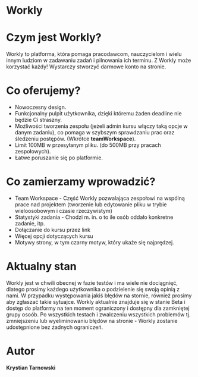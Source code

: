 # Workly


# Czym jest Workly?

Workly to platforma, która pomaga pracodawcom, nauczycielom i wielu innym ludziom w zadawaniu zadań i pilnowania ich terminu. Z Workly może korzystać każdy! Wystarczy stworzyć darmowe konto na stronie.

# Co oferujemy?

* Nowoczesny design. <br>
* Funkcjonalny pulpit użytkownika, dzięki któremu żaden deadline nie będzie Ci straszny. <br>
* Możliwości tworzenia zespołu (jeżeli admin kursu włączy taką opcje w danym zadaniu), co pomaga w szybszym sprawdzaniu prac oraz śledzeniu postępów. (Wkrótce **teamWorkspace**).<br>
* Limit 100MB w przesyłanym pliku. (do 500MB przy pracach zespołowych). <br>
* Łatwe poruszanie się po platformie. <br>

# Co zamierzamy wprowadzić? 

* Team Workspace - Część Workly pozwalająca zespołowi na wspólną prace nad projektem (tworzenie lub edytowanie pliku w trybie wieloosobowym i czasie rzeczywistym)
* Statystyki zadania - Chodzi m. in. o to ile osób oddało konkretne zadanie, itp.
* Dołączanie do kursu przez link
* Więcej opcji dotyczących kursu
* Motywy strony, w tym czarny motyw, który ukaże się najprędzej.

# Aktualny stan

Workly jest w chwili obecnej w fazie testów i ma wiele nie dociągnięć, dlatego prosimy każdego użytkownika o podzielenie się swoją opinią z nami. 
W przypadku występowania jakiś błędów na stornie, również prosimy aby zgłaszać takie sytuajce.
Workly aktualnie znajduje się w stanie Beta i dostęp do platformy na ten moment ograniczony i dostępny dla zamkniętej grupy osoób.
Po wszystkich testach i zwalczeniu wszystkich problemów tj. zmniejszeniu lub wyeliminowaniu błędów na stronie - Workly zostanie udostępnione bez żadnych ograniczeń.

# Autor

**Krystian Tarnowski**
